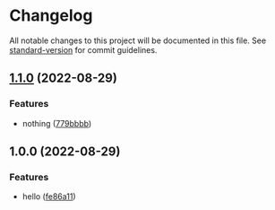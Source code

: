 # Changelog

All notable changes to this project will be documented in this file. See [standard-version](https://github.com/conventional-changelog/standard-version) for commit guidelines.

## [1.1.0](https://github.com/nguyenhuunghiep/on_tap/compare/v1.0.0...v1.1.0) (2022-08-29)


### Features

* nothing ([779bbbb](https://github.com/nguyenhuunghiep/on_tap/commit/779bbbb59809c700762e3b016943b816986fe853))

## 1.0.0 (2022-08-29)


### Features

* hello ([fe86a11](https://github.com/nguyenhuunghiep/on_tap/commit/fe86a115076c10754a279dc011ae4fe5fa3967fa))
